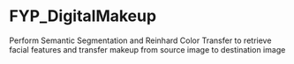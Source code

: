 # FYP_DigitalMakeup
Perform Semantic Segmentation and Reinhard Color Transfer to retrieve facial features and transfer makeup from source image to destination image
